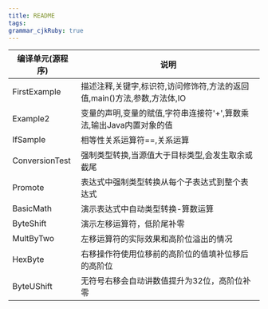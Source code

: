 ```yaml
---
title: README
tags: 
grammar_cjkRuby: true
---
```



编译单元(源程序)|说明
---|---
FirstExample|描述注释,关键字,标识符,访问修饰符,方法的返回值,main()方法,参数,方法体,IO
Example2|变量的声明,变量的赋值,字符串连接符'+',算数乘法,输出Java内置对象的值
IfSample|相等性关系运算符==,关系运算
ConversionTest|强制类型转换,当源值大于目标类型,会发生取余或截尾
Promote|表达式中强制类型转换从每个子表达式到整个表达式
BasicMath|演示表达式中自动类型转换-算数运算
ByteShift|演示左移运算符，低阶尾补零
MultByTwo|左移运算符的实际效果和高阶位溢出的情况
HexByte|右移操作符使用位移前的高阶位的值填补位移后的高阶位
ByteUShift|无符号右移会自动讲数值提升为32位，高阶位补零
